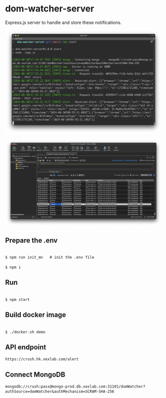 # dom-watcher-server

Express.js server to handle and store these notifications. 

![screenshots01.png](statics%2Fscreenshots01.png)

![screenshots02.png](statics%2Fscreenshots02.png)

## Prepare the .env

```shell

$ npm run init_mv   # init the .env file

$ npm i    

```

## Run

```shell

$ npm start

```

## Build docker image

```shell

$ ./docker.sh demo

```


## API endpoint
```shell
https://crush.hk.xexlab.com/alert
```

## Connect MongoDB

```shell
mongodb://crush:pass@mongo-prod.db.xexlab.com:31101/domWatcher?authSource=domWatcher&authMechanism=SCRAM-SHA-256
```
